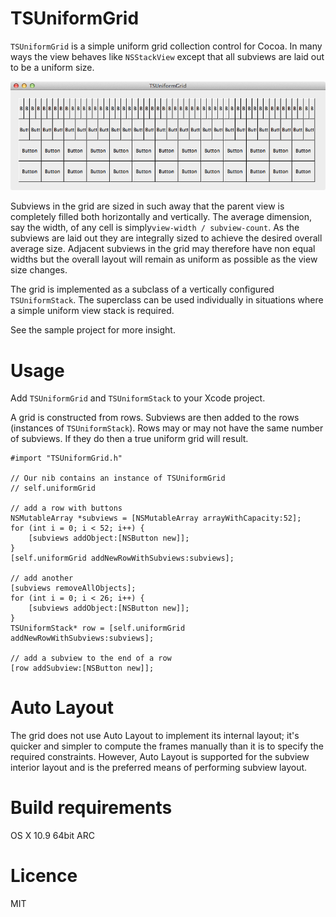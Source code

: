 TSUniformGrid
============

`TSUniformGrid` is a simple uniform grid collection control for Cocoa. In many ways the view behaves like `NSStackView` except that all subviews are laid out to be a uniform size.

![TSUniformGrid screenshot](./docs/images/TSUniformGrid.png)

Subviews in the grid are sized in such away that the parent view is completely filled both horizontally and vertically. The average dimension, say the width, of any cell is simply`view-width / subview-count`. As the subviews are laid out they are integrally sized to achieve the desired overall average size. Adjacent subviews in the grid may therefore have non equal widths but the overall layout will remain as uniform as possible as the view size changes.

The grid is implemented as a subclass of a vertically configured `TSUniformStack`. The superclass can be used individually in situations where a simple uniform view stack is required.

See the sample project for more insight.

Usage
=====

Add `TSUniformGrid` and `TSUniformStack` to your Xcode project.
 
A grid is constructed from rows. Subviews are then added to the rows (instances of `TSUniformStack`). Rows may or may not have the same number of subviews. If they do then a true uniform grid will result.

	#import "TSUniformGrid.h"

	// Our nib contains an instance of TSUniformGrid
	// self.uniformGrid 

	// add a row with buttons
    NSMutableArray *subviews = [NSMutableArray arrayWithCapacity:52];
    for (int i = 0; i < 52; i++) {
        [subviews addObject:[NSButton new]];
    }
    [self.uniformGrid addNewRowWithSubviews:subviews];
    
	// add another
    [subviews removeAllObjects];
    for (int i = 0; i < 26; i++) {
        [subviews addObject:[NSButton new]];
    }
    TSUniformStack* row = [self.uniformGrid addNewRowWithSubviews:subviews];

	// add a subview to the end of a row
    [row addSubview:[NSButton new]];

Auto Layout
===========

The grid does not use Auto Layout to implement its internal layout; it's quicker and simpler to compute the frames manually than it is to specify the required constraints. However, Auto Layout is supported for the subview interior layout and is the preferred means of performing subview layout.  

Build requirements
==================

OS X 10.9 64bit ARC

Licence
=======

MIT
